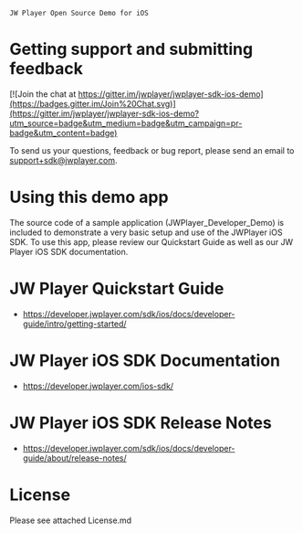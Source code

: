 ~~~~~~~~~~~~~~~~~~~~~~~~~~~~~~~~~
JW Player Open Source Demo for iOS
~~~~~~~~~~~~~~~~~~~~~~~~~~~~~~~~~


Getting support and submitting feedback
=======================================

[![Join the chat at https://gitter.im/jwplayer/jwplayer-sdk-ios-demo](https://badges.gitter.im/Join%20Chat.svg)](https://gitter.im/jwplayer/jwplayer-sdk-ios-demo?utm_source=badge&utm_medium=badge&utm_campaign=pr-badge&utm_content=badge)


To send us your questions, feedback or bug report, please send an email to support+sdk@jwplayer.com.


Using this demo app
==================

The source code of a sample application (JWPlayer_Developer_Demo) is included to demonstrate a very basic setup and use of the JWPlayer iOS SDK. To use this app, please review our Quickstart Guide as well as our JW Player iOS SDK documentation.

JW Player Quickstart Guide
==========================

- https://developer.jwplayer.com/sdk/ios/docs/developer-guide/intro/getting-started/

JW Player iOS SDK Documentation
=====================

- https://developer.jwplayer.com/ios-sdk/


JW Player iOS SDK Release Notes
=====================
- https://developer.jwplayer.com/sdk/ios/docs/developer-guide/about/release-notes/

License
===============

Please see attached License.md